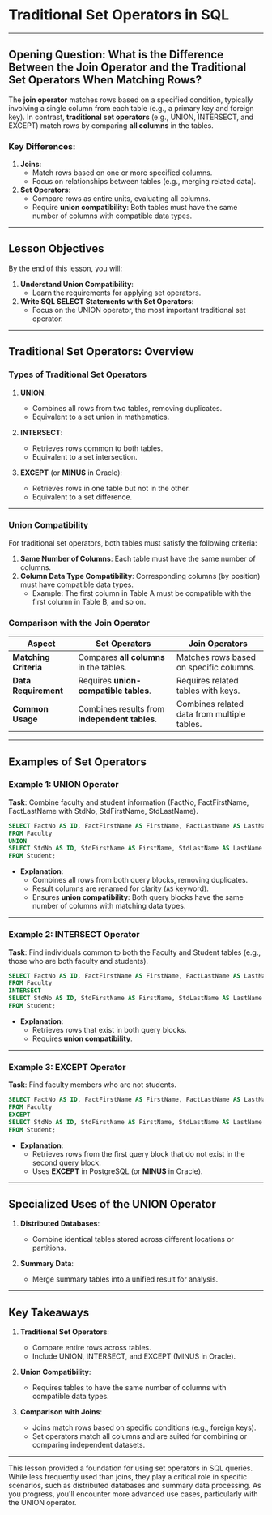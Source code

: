 # Traditional Set Operators in SQL

---

## Opening Question: What is the Difference Between the Join Operator and the Traditional Set Operators When Matching Rows?

The **join operator** matches rows based on a specified condition, typically involving a single column from each table (e.g., a primary key and foreign key). In contrast, **traditional set operators** (e.g., UNION, INTERSECT, and EXCEPT) match rows by comparing **all columns** in the tables.

### Key Differences:
1. **Joins**:
   - Match rows based on one or more specified columns.
   - Focus on relationships between tables (e.g., merging related data).
2. **Set Operators**:
   - Compare rows as entire units, evaluating all columns.
   - Require **union compatibility**: Both tables must have the same number of columns with compatible data types.

---

## Lesson Objectives

By the end of this lesson, you will:
1. **Understand Union Compatibility**:
   - Learn the requirements for applying set operators.
2. **Write SQL SELECT Statements with Set Operators**:
   - Focus on the UNION operator, the most important traditional set operator.

---

## Traditional Set Operators: Overview

### Types of Traditional Set Operators

1. **UNION**:
   - Combines all rows from two tables, removing duplicates.
   - Equivalent to a set union in mathematics.
   
2. **INTERSECT**:
   - Retrieves rows common to both tables.
   - Equivalent to a set intersection.

3. **EXCEPT** (or **MINUS** in Oracle):
   - Retrieves rows in one table but not in the other.
   - Equivalent to a set difference.

---

### Union Compatibility

For traditional set operators, both tables must satisfy the following criteria:
1. **Same Number of Columns**: Each table must have the same number of columns.
2. **Column Data Type Compatibility**: Corresponding columns (by position) must have compatible data types.
   - Example: The first column in Table A must be compatible with the first column in Table B, and so on.

### Comparison with the Join Operator

| **Aspect**              | **Set Operators**                               | **Join Operators**                     |
|--------------------------|------------------------------------------------|-----------------------------------------|
| **Matching Criteria**    | Compares **all columns** in the tables.         | Matches rows based on specific columns. |
| **Data Requirement**     | Requires **union-compatible tables**.           | Requires related tables with keys.      |
| **Common Usage**         | Combines results from **independent tables**.   | Combines related data from multiple tables. |

---

## Examples of Set Operators

### Example 1: UNION Operator

**Task**: Combine faculty and student information (FactNo, FactFirstName, FactLastName with StdNo, StdFirstName, StdLastName).

```sql
SELECT FactNo AS ID, FactFirstName AS FirstName, FactLastName AS LastName
FROM Faculty
UNION
SELECT StdNo AS ID, StdFirstName AS FirstName, StdLastName AS LastName
FROM Student;
```

- **Explanation**:
  - Combines all rows from both query blocks, removing duplicates.
  - Result columns are renamed for clarity (`AS` keyword).
  - Ensures **union compatibility**: Both query blocks have the same number of columns with matching data types.

---

### Example 2: INTERSECT Operator

**Task**: Find individuals common to both the Faculty and Student tables (e.g., those who are both faculty and students).

```sql
SELECT FactNo AS ID, FactFirstName AS FirstName, FactLastName AS LastName
FROM Faculty
INTERSECT
SELECT StdNo AS ID, StdFirstName AS FirstName, StdLastName AS LastName
FROM Student;
```

- **Explanation**:
  - Retrieves rows that exist in both query blocks.
  - Requires **union compatibility**.

---

### Example 3: EXCEPT Operator

**Task**: Find faculty members who are not students.

```sql
SELECT FactNo AS ID, FactFirstName AS FirstName, FactLastName AS LastName
FROM Faculty
EXCEPT
SELECT StdNo AS ID, StdFirstName AS FirstName, StdLastName AS LastName
FROM Student;
```

- **Explanation**:
  - Retrieves rows from the first query block that do not exist in the second query block.
  - Uses **EXCEPT** in PostgreSQL (or **MINUS** in Oracle).

---

## Specialized Uses of the UNION Operator

1. **Distributed Databases**:
   - Combine identical tables stored across different locations or partitions.
   
2. **Summary Data**:
   - Merge summary tables into a unified result for analysis.

---

## Key Takeaways

1. **Traditional Set Operators**:
   - Compare entire rows across tables.
   - Include UNION, INTERSECT, and EXCEPT (MINUS in Oracle).
   
2. **Union Compatibility**:
   - Requires tables to have the same number of columns with compatible data types.
   
3. **Comparison with Joins**:
   - Joins match rows based on specific conditions (e.g., foreign keys).
   - Set operators match all columns and are suited for combining or comparing independent datasets.

---

This lesson provided a foundation for using set operators in SQL queries. While less frequently used than joins, they play a critical role in specific scenarios, such as distributed databases and summary data processing. As you progress, you'll encounter more advanced use cases, particularly with the UNION operator.
